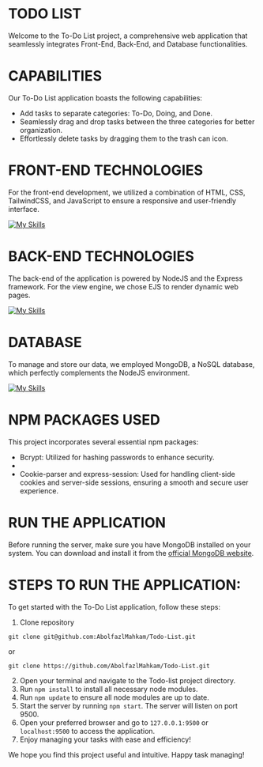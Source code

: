 # TODO LIST

Welcome to the To-Do List project, a comprehensive web application that seamlessly integrates Front-End, Back-End, and Database functionalities.

# CAPABILITIES

Our To-Do List application boasts the following capabilities:

* Add tasks to separate categories: To-Do, Doing, and Done.
* Seamlessly drag and drop tasks between the three categories for better organization.
* Effortlessly delete tasks by dragging them to the trash can icon.

# FRONT-END TECHNOLOGIES

For the front-end development, we utilized a combination of HTML, CSS, TailwindCSS, and JavaScript to ensure a responsive and user-friendly interface.

[![My Skills](https://skillicons.dev/icons?i=html,css,tailwind,js)](https://skillicons.dev)

# BACK-END TECHNOLOGIES

The back-end of the application is powered by NodeJS and the Express framework. For the view engine, we chose EJS to render dynamic web pages.

[![My Skills](https://skillicons.dev/icons?i=nodejs,express,ejs)](https://skillicons.dev)

# DATABASE

To manage and store our data, we employed MongoDB, a NoSQL database, which perfectly complements the NodeJS environment.

[![My Skills](https://skillicons.dev/icons?i=mongodb)](https://skillicons.dev)

# NPM PACKAGES USED

This project incorporates several essential npm packages:

* Bcrypt: Utilized for hashing passwords to enhance security.
* 
* Cookie-parser and express-session: Used for handling client-side cookies and server-side sessions, ensuring a smooth and secure user experience.

# RUN THE APPLICATION

Before running the server, make sure you have MongoDB installed on your system. You can download and install it from the [official MongoDB website](https://www.mongodb.com/try/download/community).

# STEPS TO RUN THE APPLICATION:

To get started with the To-Do List application, follow these steps:
1. Clone repository
```
git clone git@github.com:AbolfazlMahkam/Todo-List.git
```
or
```
git clone https://github.com/AbolfazlMahkam/Todo-List.git
```
2. Open your terminal and navigate to the Todo-list project directory.
3. Run ```npm install``` to install all necessary node modules.
4. Run ```npm update``` to ensure all node modules are up to date.
5. Start the server by running ```npm start```. The server will listen on port 9500.
6. Open your preferred browser and go to ````127.0.0.1:9500```` or ```localhost:9500``` to access the application.
7. Enjoy managing your tasks with ease and efficiency!

We hope you find this project useful and intuitive. Happy task managing!
